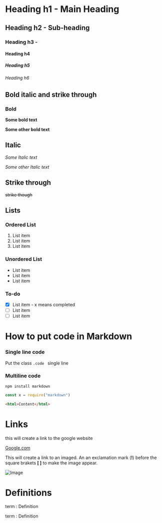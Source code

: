 # Heading h1 - Main Heading
## Heading h2 - Sub-heading
### Heading h3 - 
#### Heading h4
##### Heading h5
###### Heading h6

## Bold italic and strike through

### Bold

**Some bold text**

__Some other bold text__

## Italic

*Some Italic text*

_Some other Italic text_

## Strike through

~~strike though~~

## Lists

### Ordered List

1. List item
2. List item
3. List item

### Unordered List

* List item
* List item
* List item

### To-do 

- [x] List item - x means completed
- [ ] List item
- [ ] List item

# How to put code in Markdown 

### Single line code

Put the class `.code ` single line 

### Multiline code

```linux shell (sh)
npm install markdown
```

```Javascript (Js)
const x = require("markdown")
```

```HTML
<html>Content</html>
```

# Links

this will create a link to the google website

[Google.com](https//:www.google.com)

This will create a link to an imaged. An an exclamation mark (**!**) before the square brakets **[ ]** to make the image appear.

![Image](https://images.unsplash.com/photo-1725042893312-5ec0dea9e369?w=500&auto=format&fit=crop&q=60&ixlib=rb-4.0.3&ixid=M3wxMjA3fDB8MHxmZWF0dXJlZC1waG90b3MtZmVlZHw1fHx8ZW58MHx8fHx8)

# Definitions

term
: Definition

term
: Definition


